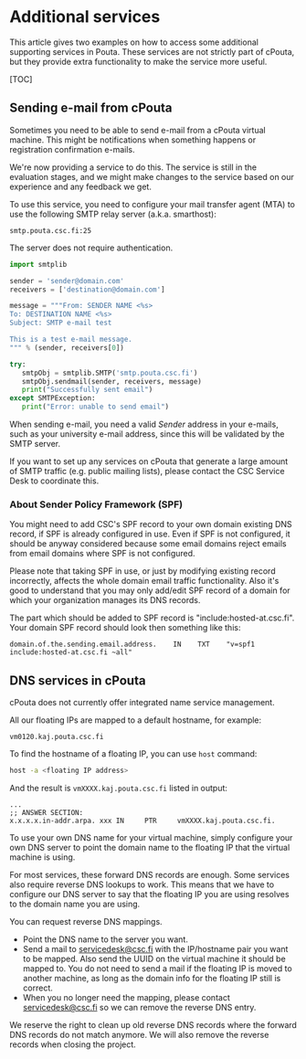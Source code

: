 # Additional services

This article gives two examples on how to access some additional supporting services
in Pouta. These services are not strictly part of cPouta, but they provide extra
functionality to make the service more useful.

[TOC]

## Sending e-mail from cPouta

Sometimes you need to be able to send e-mail from a cPouta virtual
machine. This might be notifications when something happens or
registration confirmation e-mails.

We're now providing a service to do this. The service is still in the
evaluation stages, and we might make changes to the service based on
our experience and any feedback we get.

To use this service, you need to configure your mail transfer agent
(MTA) to use the following SMTP relay server (a.k.a. smarthost):

```
smtp.pouta.csc.fi:25
```

The server does not require authentication.

```python
import smtplib

sender = 'sender@domain.com'
receivers = ['destination@domain.com']

message = """From: SENDER NAME <%s>
To: DESTINATION NAME <%s>
Subject: SMTP e-mail test

This is a test e-mail message.
""" % (sender, receivers[0])

try:
   smtpObj = smtplib.SMTP('smtp.pouta.csc.fi')
   smtpObj.sendmail(sender, receivers, message)
   print("Successfully sent email")
except SMTPException:
   print("Error: unable to send email")
```

When sending e-mail, you need a valid _Sender_ address in your e-mails,
such as your university e-mail address, since this will be validated by
the SMTP server.

If you want to set up any services on cPouta that generate a large
amount of SMTP traffic (e.g. public mailing lists), please contact
the CSC Service Desk to coordinate this.

### About Sender Policy Framework (SPF)

You might need to add CSC's SPF record to your own domain existing DNS record, if SPF is already configured in use. 
Even if SPF is not configured, it should be anyway considered because some email domains reject emails from email domains where SPF is not configured.

Please note that taking SPF in use, or just by modifying existing record incorrectly, affects the whole domain email traffic functionality.
Also it's good to understand that you may only add/edit SPF record of a domain for which your organization manages its DNS records.

The part which should be added to SPF record is "include:hosted-at.csc.fi".
Your domain SPF record should look then something like this:
```
domain.of.the.sending.email.address.    IN    TXT    "v=spf1 include:hosted-at.csc.fi ~all"
```

## DNS services in cPouta

cPouta does not currently offer integrated name service management.

All our floating IPs are mapped to a default hostname, for example:

```
vm0120.kaj.pouta.csc.fi
```

To find the hostname of a floating IP, you can use `host` command:
```sh
host -a <floating IP address>
```

And the result is `vmXXXX.kaj.pouta.csc.fi` listed in output:

```
...
;; ANSWER SECTION:
x.x.x.x.in-addr.arpa. xxx IN     PTR     vmXXXX.kaj.pouta.csc.fi.
```

To use your own DNS name for your virtual machine, simply configure
your own DNS server to point the domain name to the floating IP that
the virtual machine is using.

For most services, these forward DNS records are enough. Some services
also require reverse DNS lookups to work. This means that we have to
configure our DNS server to say that the floating IP you are using
resolves to the domain name you are using.

You can request reverse DNS mappings.

- Point the DNS name to the server you want.
- Send a mail to servicedesk@csc.fi with the IP/hostname pair
 you want to be mapped. Also send the UUID on the virtual machine
 it should be mapped to. You do not need to send a mail if the
 floating IP is moved to another machine, as long as the domain
 info for the floating IP still is correct.
- When you no longer need the mapping, please contact
 servicedesk@csc.fi so we can remove the reverse DNS entry.

We reserve the right to clean up old reverse DNS records where the
forward DNS records do not match anymore. We will also remove the
reverse records when closing the project.
